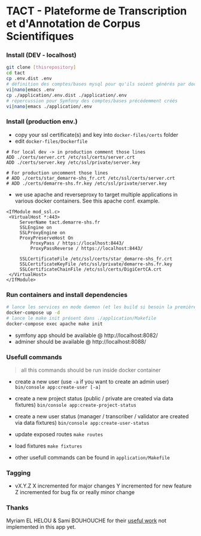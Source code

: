 TACT - Plateforme de Transcription et d'Annotation de Corpus Scientifiques
==========================================================================


### Install (DEV - localhost)

```bash
git clone [thisrepository]
cd tact
cp .env.dist .env
# définition des comptes/bases mysql pour qu'ils soient générés par docker.
vi|nano|emacs .env
cp ./application/.env.dist ./application/.env
# répercussion pour Symfony des comptes/bases précédemment créés
vi|nano|emacs ./application/.env
```

### Install (production env.)
- copy your ssl certificate(s) and key into `docker-files/certs` folder
- edit `docker-files/Dockerfile`

```
# For local dev -> in production comment those lines
ADD ./certs/server.crt /etc/ssl/certs/server.crt
ADD ./certs/server.key /etc/ssl/private/server.key

# For production uncomment those lines
# ADD ./certs/star_demarre-shs_fr.crt /etc/ssl/certs/server.crt
# ADD ./certs/demarre-shs.fr.key /etc/ssl/private/server.key

```
- we use apache and reverseproxy to target multiple applications in various docker containers. See this apache conf. example.

```
<IfModule mod_ssl.c>
 <VirtualHost *:443>
     ServerName tact.demarre-shs.fr
     SSLEngine on
     SSLProxyEngine on
     ProxyPreserveHost On
         ProxyPass / https://localhost:8443/
         ProxyPassReverse / https://localhost:8443/

     SSLCertificateFile /etc/ssl/certs/star_demarre-shs_fr.crt
     SSLCertificateKeyFile /etc/ssl/private/demarre-shs.fr.key
     SSLCertificateChainFile /etc/ssl/certs/DigiCertCA.crt
 </VirtualHost>
</IfModule>
```

### Run containers and install dependencies

```bash
# lance les services en mode daemon (et les build si besoin la première fois)
docker-compose up -d
# lance le make init présent dans ./application/Makefile
docker-compose exec apache make init
```

- symfony app should be available @ http://localhost:8082/
- adminer should be available @ http://localhost:8088/

### Usefull commands

> all this commands should be run inside docker container

- create a new user (use `-a` if you want to create an admin user)
`bin/console app:create-user [-a]`

- create a new project status (public / private are created via data fixtures)
`bin/console app:create-project-status`

- create a new user status (manager / transcriber / validator are created via data fixtures)
`bin/console app:create-user-status`

- update exposed routes
`make routes`

- load fixtures
`make fixtures`

- other usefull commands can be found in `application/Makefile`

### Tagging
- vX.Y.Z
X incremented for major changes
Y incremented for new feature
Z incremented for bug fix or really minor change

### Thanks
Myriam EL HELOU & Sami BOUHOUCHE for their [useful work](https://github.com/elheloum/TEI2JSON) not implemented in this app yet.
